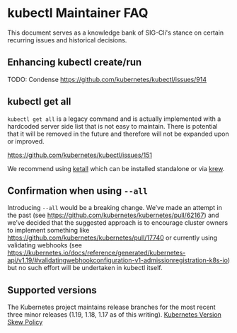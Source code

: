 # kubectl Maintainer FAQ

This document serves as a knowledge bank of SIG-Cli's stance on certain
recurring issues and historical decisions. 

## Enhancing kubectl create/run

TODO: Condense https://github.com/kubernetes/kubectl/issues/914

## kubectl get all

`kubectl get all` is a legacy command and is actually implemented with a
hardcoded server side list that is not easy to maintain. There is potential that
it will be removed in the future and therefore will not be expanded upon or
improved.

https://github.com/kubernetes/kubectl/issues/151

We recommend using [ketall](https://github.com/corneliusweig/ketall) which can
be installed standalone or via [krew](https://krew.sigs.k8s.io/).

## Confirmation when using `--all`

Introducing `--all` would be a breaking change. We’ve made an attempt in the
past (see https://github.com/kubernetes/kubernetes/pull/62167) and we’ve decided
that the suggested approach is to encourage cluster owners to implement
something like https://github.com/kubernetes/kubernetes/pull/17740 or currently
using validating webhooks (see
https://kubernetes.io/docs/reference/generated/kubernetes-api/v1.19/#validatingwebhookconfiguration-v1-admissionregistration-k8s-io)
but no such effort will be undertaken in kubectl itself.

## Supported versions

The Kubernetes project maintains release branches for the most recent three
minor releases (1.19, 1.18, 1.17 as of this writing). [Kubernetes Version Skew
Policy](https://kubernetes.io/docs/setup/release/version-skew-policy/#supported-versions)
